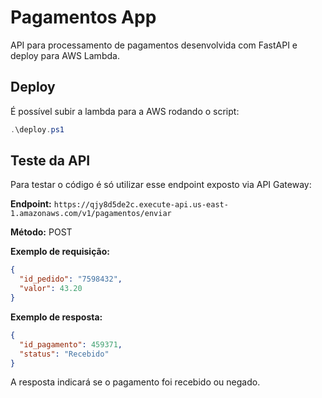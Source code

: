 # Pagamentos App

API para processamento de pagamentos desenvolvida com FastAPI e deploy para AWS Lambda.

## Deploy

É possível subir a lambda para a AWS rodando o script:

```powershell
.\deploy.ps1
```

## Teste da API

Para testar o código é só utilizar esse endpoint exposto via API Gateway:

**Endpoint:** `https://qjy8d5de2c.execute-api.us-east-1.amazonaws.com/v1/pagamentos/enviar`

**Método:** POST

**Exemplo de requisição:**

```json
{
  "id_pedido": "7598432",
  "valor": 43.20
}
```

**Exemplo de resposta:**

```json
{
  "id_pagamento": 459371,
  "status": "Recebido"
}
```

A resposta indicará se o pagamento foi recebido ou negado.